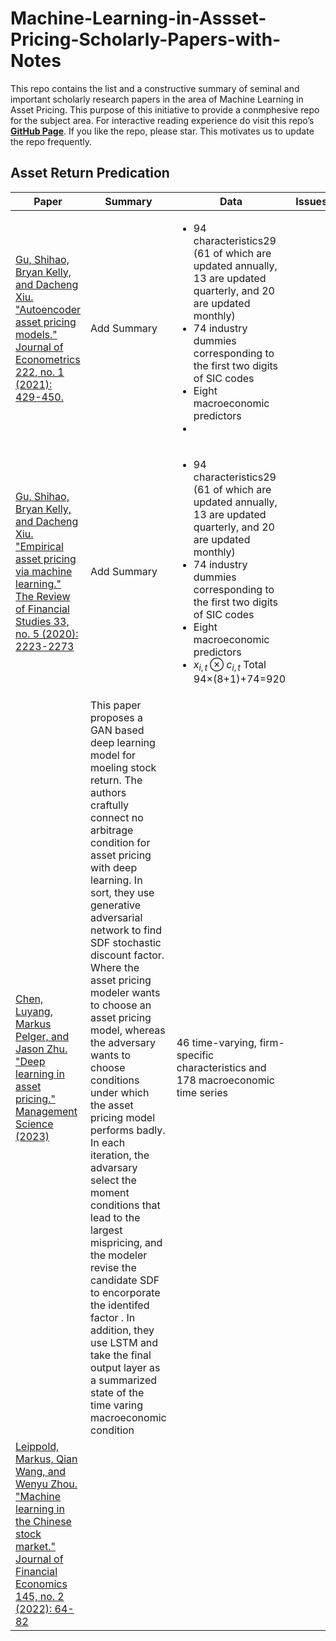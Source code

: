 # Machine-Learning-in-Assset-Pricing-Scholarly-Papers-with-Notes
This repo contains the list and a constructive summary of seminal and important scholarly research papers in the area of Machine Learning in Asset Pricing. 
This purpose of this initiative to provide a conmphesive repo for the subject area. For interactive reading experience do visit this repo’s [**GitHub Page**](https://ajim63.github.io/Machine-Learning-in-Asset-Pricing-Papers/). If you like the repo, please star. This motivates us to update the repo frequently.



## Asset Return Predication
| Paper   | Summary | Data   | Issues     |
| ---     | ---     |  ---   |   ---      |
|[Gu, Shihao, Bryan Kelly, and Dacheng Xiu. "Autoencoder asset pricing models." Journal of Econometrics 222, no. 1 (2021): 429-450.](https://www.sciencedirect.com/science/article/pii/S0304407620301998) |Add Summary|  <ul><li> 94 characteristics29 (61 of which are updated annually, 13 are updated quarterly, and 20 are updated monthly) </li> <li> 74 industry dummies corresponding to the first two digits of SIC codes </li> <li> Eight macroeconomic predictors </li> <li> </ul> |
|[Gu, Shihao, Bryan Kelly, and Dacheng Xiu. "Empirical asset pricing via machine learning." The Review of Financial Studies 33, no. 5 (2020): 2223-2273](https://academic.oup.com/rfs/article/33/5/2223/5758276) |Add Summary|  <ul><li> 94 characteristics29 (61 of which are updated annually, 13 are updated quarterly, and 20 are updated monthly) </li> <li> 74 industry dummies corresponding to the first two digits of SIC codes </li> <li> Eight macroeconomic predictors </li> <li>  $x_{i,t} \otimes c_{i,t}$ Total 94×(8+1)+74=920 </ul> |
|   [Chen, Luyang, Markus Pelger, and Jason Zhu. "Deep learning in asset pricing." Management Science (2023)](https://pubsonline.informs.org/doi/full/10.1287/mnsc.2023.4695?casa_token=diOIUo7s9XcAAAAA%3Alo9f4mKnjbsQtbvR28zS6n9hipGDYRP_xTLSgvbe0s7tuFoJzEJU72wEjULvUTJOeu_weS_ymq5N)      |    This paper proposes a GAN based deep learning   model for moeling stock return. The authors craftully connect no arbitrage condition for asset pricing with deep learning. In sort, they use generative adversarial network to find SDF stochastic discount factor. Where the asset pricing modeler wants to choose an asset pricing model, whereas the adversary wants to choose conditions under which the asset pricing model performs badly. In each iteration, the advarsary select the moment conditions that lead to the largest mispricing, and the modeler revise the candidate SDF to encorporate the identifed factor . In addition, they use LSTM and take the final output layer as a summarized state of the time varing macroeconomic condition  |   46 time-varying, firm-specific characteristics and 178 macroeconomic time series     |            |
|[Leippold, Markus, Qian Wang, and Wenyu Zhou. "Machine learning in the Chinese stock market." Journal of Financial Economics 145, no. 2 (2022): 64-82](https://www.sciencedirect.com/science/article/pii/S0304405X21003743)  |         |        |            |
